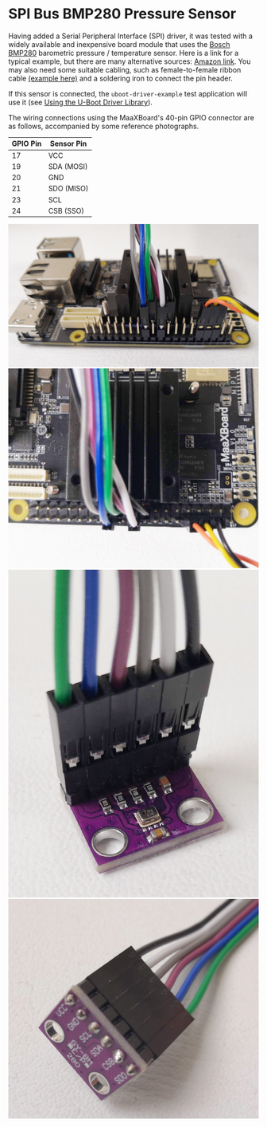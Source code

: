 # SPI Bus BMP280 Pressure Sensor

Having added a Serial Peripheral Interface (SPI) driver, it was tested with a widely available and inexpensive board module that uses the [Bosch BMP280](https://www.bosch-sensortec.com/products/environmental-sensors/pressure-sensors/bmp280/) barometric pressure / temperature sensor. Here is a link for a typical example, but there are many alternative sources: [Amazon link](https://www.amazon.co.uk/AZDelivery-Generic-BMP280-Barometric-Pressure/dp/B07D8TPVVY). You may also need some suitable cabling, such as female-to-female ribbon cable [(example here)](https://www.amazon.co.uk/gp/product/B07KYHBVR7) and a soldering iron to connect the pin header.

If this sensor is connected, the `uboot-driver-example` test application will use it (see [Using the U-Boot Driver Library](../device_drivers/uboot_driver_usage.md)).

The wiring connections using the MaaXBoard's 40-pin GPIO connector are as follows, accompanied by some reference photographs.

| GPIO Pin | Sensor Pin  |
|----------|-------------|
|   17     |  VCC        |
|   19     |  SDA (MOSI) |
|   20     |  GND        |
|   21     |  SDO (MISO) |
|   23     |  SCL        |
|   24     |  CSB (SSO)  |

![SPI GPIO view](../figures/SPI_side_view.png)
![SPI GPIO view](../figures/SPI_top_view.png)
![SPI sensor top view](../figures/SPI_sensor_top.png)
![SPI sensor bottom view](../figures/SPI_sensor_bottom.png)

